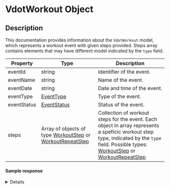 # VdotWorkout Object

## Description
This documentation provides information about the `VdotWorkout` model, which represents a workout event with given steps provided. Steps array contains elements that may have different model indicated by the `type` field.



| Property    | Type                             | Description                             |
|-------------|----------------------------------|-----------------------------------------|
| eventId     | string                           | Identifier of the event.                |
| eventName   | string                           | Name of the event.                      |
| eventDate   | string                           | Date and time of the event.             |
| eventType   | [EventType](../enums/eventtype.md)               | Type of the event.                      |
| eventStatus | [EventStatus](../enums/eventstatus.md)              | Status of the event.                    |
| steps       | Array of objects of type [WorkoutStep](workout-step.md) or [WorkoutRepeatStep](workout-repeat-step.md) | Collection of workout steps for the event. Each object in array represents a speficic workout step type, indicated by the `type` field. Possible types: [WorkoutStep](workout-step.md) or [WorkoutRepeatStep](workout-repeat-step.md)|

#### Sample response
<details>  

```json
{
    "eventId": "78edbf80-30ef-40ba-ac93-d8661ebb2b49",
    "eventName": "Quality Session",
    "eventDate": "2024-03-29T00:00:00",
    "eventType": "qualitySession",
    "status": "planned",
    "steps": [
        {
            "type": "step",
            "intensity": "warmup",
            "duration": {
                "type": "distance",
                "value": 1609.0
            },
            "target": null,
            "strokeType": null,
            "equipment": null,
            "excerciseCategory": null,
            "excerciseName": null,
            "weight": null,
            "order": 1
        },
        {
            "type": "repeatStep",
            "repeat": {
                "type": "untilStepsCompleted",
                "value": 4.0
            },
            "steps": [
                {
                    "type": "step",
                    "intensity": "interval",
                    "duration": {
                        "type": "distance",
                        "value": 400.0
                    },
                    "target": {
                        "type": "speed",
                        "value": null,
                        "valueLow": 4.6121087074279785,
                        "valueHigh": 4.819277286529541
                    },
                    "strokeType": null,
                    "equipment": null,
                    "excerciseCategory": null,
                    "excerciseName": null,
                    "weight": null,
                    "order": 2
                },
                {
                    "type": "step",
                    "intensity": "recovery",
                    "duration": {
                        "type": "distance",
                        "value": 400.0
                    },
                    "target": null,
                    "strokeType": null,
                    "equipment": null,
                    "excerciseCategory": null,
                    "excerciseName": null,
                    "weight": null,
                    "order": 3
                }
            ],
            "order": 4
        },
        {
            "type": "repeatStep",
            "repeat": {
                "type": "untilStepsCompleted",
                "value": 3.0
            },
            "steps": [
                {
                    "type": "step",
                    "intensity": "interval",
                    "duration": {
                        "type": "distance",
                        "value": 300.0
                    },
                    "target": {
                        "type": "speed",
                        "value": null,
                        "valueLow": 5.1023731231689453,
                        "valueHigh": 5.3571429252624512
                    },
                    "strokeType": null,
                    "equipment": null,
                    "excerciseCategory": null,
                    "excerciseName": null,
                    "weight": null,
                    "order": 5
                },
                {
                    "type": "step",
                    "intensity": "recovery",
                    "duration": {
                        "type": "distance",
                        "value": 300.0
                    },
                    "target": null,
                    "strokeType": null,
                    "equipment": null,
                    "excerciseCategory": null,
                    "excerciseName": null,
                    "weight": null,
                    "order": 6
                }
            ],
            "order": 7
        },
        {
            "type": "step",
            "intensity": "cooldown",
            "duration": {
                "type": "distance",
                "value": 1609.0
            },
            "target": null,
            "strokeType": null,
            "equipment": null,
            "excerciseCategory": null,
            "excerciseName": null,
            "weight": null,
            "order": 8
        }
    ]
}

```
</details>
